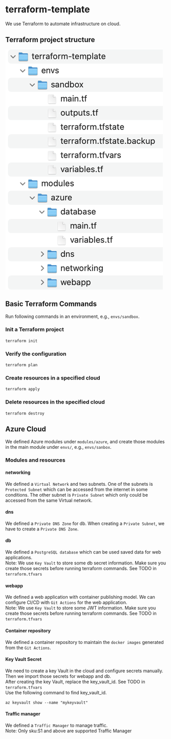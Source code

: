 # terraform-template
We use Terraform to automate infrastructure on cloud.

## Terraform project structure
![Alt text](screenshots/image.png)

## Basic Terraform Commands
Run following commands in an environment, e.g., `envs/sandbox`.
### Init a Terraform project
```shell
terraform init
```
### Verify the configuration
```shell
terraform plan
```

### Create resources in a specified cloud
```shell
terraform apply
```
### Delete resources in the specified cloud
```shell
terraform destroy
```


## Azure Cloud
We defined Azure modules under `modules/azure`, and create those modules in the main module under `envs/`, e.g., `envs/sanbox`.

### Modules and resources
#### networking
We defined a `Virtual Network` and two subnets. One of the subnets is `Protected Subnet` which can be accessed from the internet in some conditions. The other subnet is `Private Subnet` which only could be accessed from the same Virtual network.

#### dns
We defined a `Private DNS Zone` for db. When creating a `Private Subnet`, we have to create a `Private DNS Zone`.

#### db
We defined a `PostgreSQL database` which can be used saved data for web applications.</br>
Note: We use `Key Vault` to store some db secret information. Make sure you create those secrets before running terraform commands. See TODO in `terraform.tfvars`

#### webapp
We defined a web application with container publishing model. We can configure CI/CD with `Git Actions` for the web application.</br>
Note: We use `Key Vault` to store some JWT information. Make sure you create those secrets before running terraform commands. See TODO in `terraform.tfvars`

#### Container repository
We defined a container repository to maintain the `docker images` generated from the `Git Actions`.

#### Key Vault Secret
We need to create a key Vault in the cloud and configure secrets manually. Then we import those secrets for webapp and db. </br>
After creating the key Vault, replace the key_vault_id. See TODO in `terraform.tfvars` </br>
Use the following command to find key_vault_id.
```shell
az keyvault show --name "mykeyvault"
```

#### Traffic manager
We defined a `Traffic Manager` to manage traffic.</br>
Note: Only sku:S1 and above are supported Traffic Manager

